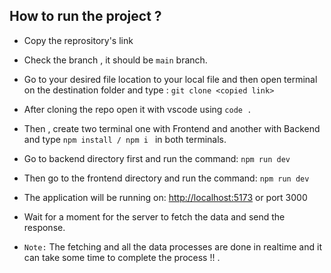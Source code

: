 ## How to run the project ? 
- Copy the reprository's link
- Check the branch , it should be  `main` branch. 
- Go to your desired file location to your local file and then open terminal on the destination folder and type : `git clone <copied link>`

- After cloning the repo open it with vscode using ` code . `
- Then , create two terminal one with Frontend and another with Backend and type `npm install / npm i ` in both terminals.

- Go to backend directory first and run the command:
`npm run dev`

- Then go to the frontend directory  and run the command:
`npm run dev`

- The application will be running on: <a href="http://localhost:5173">http://localhost:5173</a> or port 3000

- Wait for a moment for the server to fetch the data and send the response.

- `Note:` The fetching and all the data processes are done in realtime and it can take some time to complete the process !! .
